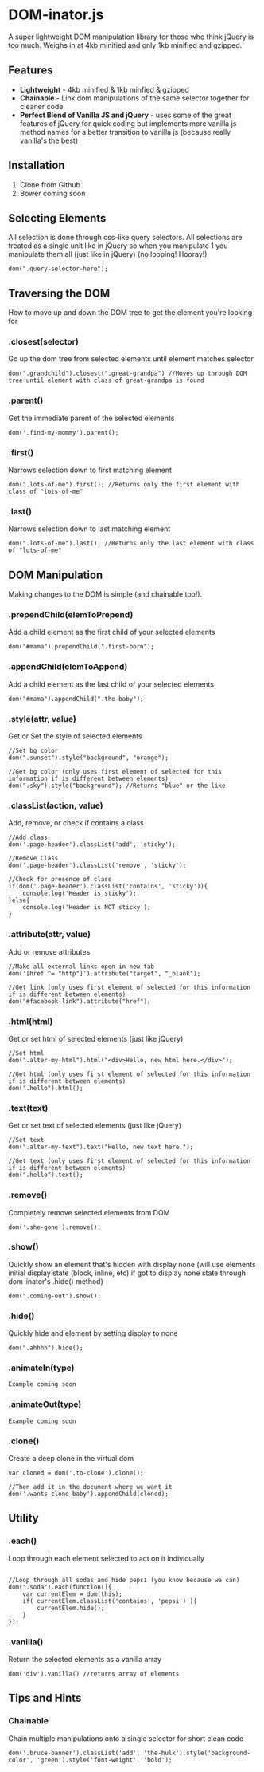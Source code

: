 # DOM-inator.js
A super lightweight DOM manipulation library for those who think jQuery is too much. Weighs in at 4kb minified and only 1kb minified and gzipped.

## Features
* __Lightweight__ - 4kb minified & 1kb minfied & gzipped
* __Chainable__ - Link dom manipulations of the same selector together for cleaner code
* __Perfect Blend of Vanilla JS and jQuery__ - uses some of the great features of jQuery for quick coding but implements more vanilla js method names for a better transition to vanilla js (because really vanilla's the best)

## Installation

   1. Clone from Github
   2. Bower coming soon

## Selecting Elements
All selection is done through css-like query selectors. All selections are treated as a single unit like in jQuery so when you manipulate 1 you manipulate them all (just like in jQuery) (no looping! Hooray!)
```
dom(".query-selector-here");
```

## Traversing the DOM
How to move up and down the DOM tree to get the element you're looking for

### .closest(selector)
Go up the dom tree from selected elements until element matches selector
```
dom(".grandchild").closest(".great-grandpa") //Moves up through DOM tree until element with class of great-grandpa is found
```

### .parent()
Get the immediate parent of the selected elements
```
dom('.find-my-mommy').parent();
```

### .first()
Narrows selection down to first matching element
```
dom(".lots-of-me").first(); //Returns only the first element with class of "lots-of-me"
```

### .last()
Narrows selection down to last matching element
```
dom(".lots-of-me").last(); //Returns only the last element with class of "lots-of-me"
```

## DOM Manipulation
Making changes to the DOM is simple (and chainable too!).

### .prependChild(elemToPrepend)
Add a child element as the first child of your selected elements
```
dom("#mama").prependChild(".first-born");
```

### .appendChild(elemToAppend)
Add a child element as the last child of your selected elements
```
dom("#mama").appendChild(".the-baby");
```

### .style(attr, value)
Get or Set the style of selected elements
```
//Set bg color
dom(".sunset").style("background", "orange");

//Get bg color (only uses first element of selected for this information if is different between elements)
dom(".sky").style("background"); //Returns "blue" or the like
```

### .classList(action, value)
Add, remove, or check if contains a class
```
//Add class
dom('.page-header').classList('add', 'sticky');

//Remove Class
dom('.page-header').classList('remove', 'sticky');

//Check for presence of class
if(dom('.page-header').classList('contains', 'sticky')){
    console.log('Header is sticky');
}else{
    console.log('Header is NOT sticky');
}
```

### .attribute(attr, value)
Add or remove attributes
```
//Make all external links open in new tab
dom('[href ^= "http"]').attribute("target", "_blank");

//Get link (only uses first element of selected for this information if is different between elements)
dom("#facebook-link").attribute("href");
```

### .html(html)
Get or set html of selected elements (just like jQuery)
```
//Set html
dom(".alter-my-html").html("<div>Hello, new html here.</div>");

//Get html (only uses first element of selected for this information if is different between elements)
dom(".hello").html();
```

### .text(text)
Get or set text of selected elements (just like jQuery)
```
//Set text
dom(".alter-my-text").text("Hello, new text here.");

//Get text (only uses first element of selected for this information if is different between elements)
dom(".hello").text();
```

### .remove()
Completely remove selected elements from DOM
```
dom('.she-gone').remove();
```

### .show()
Quickly show an element that's hidden with display none (will use elements initial display state (block, inline, etc) if got to display none state through dom-inator's .hide() method)
```
dom(".coming-out").show();
```

### .hide()
Quickly hide and element by setting display to none
```
dom(".ahhhh").hide();
```

### .animateIn(type)
```
Example coming soon
```

### .animateOut(type)
```
Example coming soon
```

### .clone()
Create a deep clone in the virtual dom
```
var cloned = dom('.to-clone').clone();

//Then add it in the document where we want it
dom('.wants-clone-baby').appendChild(cloned);
```


## Utility

### .each()
Loop through each element selected to act on it individually
```

//Loop through all sodas and hide pepsi (you know because we can)
dom(".soda").each(function(){
    var currentElem = dom(this);
    if( currentElem.classList('contains', 'pepsi') ){
        currentElem.hide();
    }
});
```

### .vanilla()
Return the selected elements as a vanilla array
```
dom('div').vanilla() //returns array of elements
```

## Tips and Hints

### Chainable
Chain multiple manipulations onto a single selector for short clean code
```
dom('.bruce-banner').classList('add', 'the-hulk').style('background-color', 'green').style('font-weight', 'bold');
```
